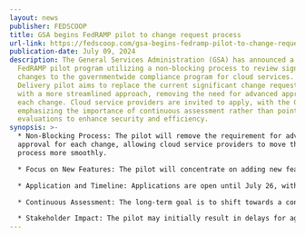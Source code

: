 ```yaml
---
layout: news
publisher: FEDSCOOP
title: GSA begins FedRAMP pilot to change request process
url-link: https://fedscoop.com/gsa-begins-fedramp-pilot-to-change-request-process/
publication-date: July 09, 2024
description: The General Services Administration (GSA) has announced a new
  FedRAMP pilot program utilizing a non-blocking process to review significant
  changes to the governmentwide compliance program for cloud services. The Agile
  Delivery pilot aims to replace the current significant change request process
  with a more streamlined approach, removing the need for advanced approval for
  each change. Cloud service providers are invited to apply, with the GSA
  emphasizing the importance of continuous assessment rather than point-in-time
  evaluations to enhance security and efficiency.
synopsis: >-
  * Non-Blocking Process: The pilot will remove the requirement for advanced
  approval for each change, allowing cloud service providers to move through the
  process more smoothly.

  * Focus on New Features: The pilot will concentrate on adding new features to existing cloud service offerings, addressing a significant pain point in the current FedRAMP process.

  * Application and Timeline: Applications are open until July 26, with selections expected by August 16. Providers planning to release new features by the end of the year are encouraged to apply.

  * Continuous Assessment: The long-term goal is to shift towards a continuous assessment model, ensuring ongoing confidence in security without the delays associated with the current process.

  * Stakeholder Impact: The pilot may initially result in delays for agencies, and cloud providers might create government-specific offerings that lag behind commercial ones to avoid development delays.
---
```

